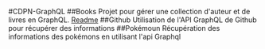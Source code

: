 #CDPN-GraphQL
##Books
Projet pour gérer une collection d'auteur et de livres en GraphQL.
[Readme](books/bookapi/readme.md)
##Github
Utilisation de l'API GraphQL de Github pour récupérer des informations
##Pokémoun
Récupération des informations des pokémons en utilisant l'api Graphql